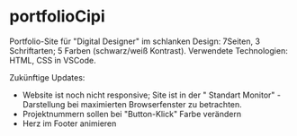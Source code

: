 # portfolioCipi

Portfolio-Site für "Digital Designer" im schlanken Design: 7Seiten, 3 Schriftarten; 5 Farben (schwarz/weiß Kontrast).
Verwendete Technologien: HTML, CSS in VSCode.

Zukünftige Updates: 
- Website ist noch nicht responsive; Site ist in der " Standart Monitor" - Darstellung bei maximierten Browserfenster zu betrachten.
- Projektnummern sollen bei "Button-Klick" Farbe verändern
- Herz im Footer animieren
